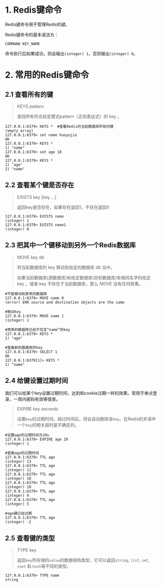 # 1. Redis键命令

Redis键命令用于管理Redis的键。

Redis键命令的基本语法为：

```shell
COMMAND KEY_NAME
```

命令执行后如果成功，则会输出`(integer) 1`，否则输出`(integer) 0`。

# 2. 常用的Redis键命令

## 2.1 查看所有的键

> KEYS pattern
>
> 查找所有符合给定模式pattern（正则表达式）的 key 。

```shell
127.0.0.1:6379> KEYS *	#查看Redis的当前数据库所有的键
(empty array)
127.0.0.1:6379> set name huoyujia
OK
127.0.0.1:6379> KEYS *
1) "name"
127.0.0.1:6379> set age 18
OK
127.0.0.1:6379> KEYS *
1) "age"
2) "name"
```

## 2.2 查看某个键是否存在

> EXISTS key [key ...]
>
> 返回key是否存在，如果存在返回1，不存在返回0

```shell
127.0.0.1:6379> EXISTS name
(integer) 1
127.0.0.1:6379> EXISTS name1
(integer) 0
```

## 2.3 把其中一个键移动到另外一个Redis数据库

> MOVE key db
>
> 将当前数据库的 key 移动到给定的数据库 db 当中。
>
> 如果当前数据库(源数据库)和给定数据库(目标数据库)有相同名字的给定 key ，或者 key 不存在于当前数据库，那么 MOVE 没有任何效果。

```shell
#不能移动到原来的数据库
127.0.0.1:6379> MOVE name 0	
(error) ERR source and destination objects are the same

#移动key
127.0.0.1:6379> MOVE name 1
(integer) 1

#原来的数据库已经不包含“name”的key
127.0.0.1:6379> KEYS *
1) "age"

#查看新的数据库的key
127.0.0.1:6379> SELECT 1
OK
127.0.0.1:6379[1]> KEYS *
1) "name"
```

## 2.4 给键设置过期时间

我们可以给某个key设置过期时间，达到和cookie过期一样的效果。常用于单点登录，一周内密码有效等情景。

> EXPIRE key seconds
>
> 设置`key`的过期时间，超过时间后，将会自动删除该`key`。在Redis的术语中一个`key`的相关超时是不确定的。

```shell
#设置age的过期时间为20s
127.0.0.1:6379> EXPIRE age 20
(integer) 1

#查看age的过期时间
127.0.0.1:6379> TTL age
(integer) 13
127.0.0.1:6379> TTL age
(integer) 11
127.0.0.1:6379> TTL age
(integer) 10
127.0.0.1:6379> TTL age
(integer) 10
127.0.0.1:6379> TTL age
(integer) 9
127.0.0.1:6379> TTL age
(integer) 5

#age键已经过期
127.0.0.1:6379> TTL age
(integer) -2
```

## 2.5 查看键的类型

> TYPE key
>
> 返回`key`所存储的`value`的数据结构类型，它可以返回`string`, `list`, `set`, `zset` 和 `hash`等不同的类型。

```shell
127.0.0.1:6379> TYPE name
string
```

